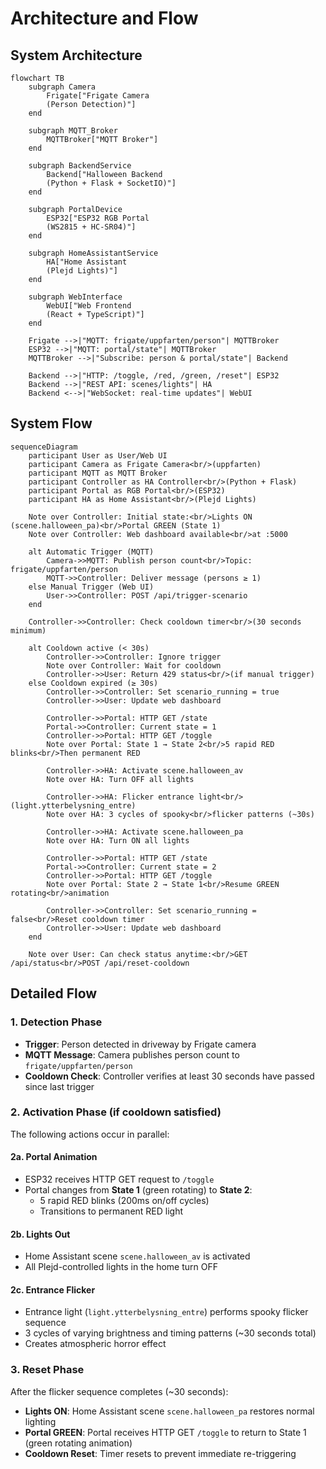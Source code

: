 # Architecture and Flow

## System Architecture

```mermaid
flowchart TB
    subgraph Camera
        Frigate["Frigate Camera
        (Person Detection)"]
    end

    subgraph MQTT_Broker
        MQTTBroker["MQTT Broker"]
    end

    subgraph BackendService
        Backend["Halloween Backend
        (Python + Flask + SocketIO)"]
    end

    subgraph PortalDevice
        ESP32["ESP32 RGB Portal
        (WS2815 + HC-SR04)"]
    end

    subgraph HomeAssistantService
        HA["Home Assistant
        (Plejd Lights)"]
    end

    subgraph WebInterface
        WebUI["Web Frontend
        (React + TypeScript)"]
    end

    Frigate -->|"MQTT: frigate/uppfarten/person"| MQTTBroker
    ESP32 -->|"MQTT: portal/state"| MQTTBroker
    MQTTBroker -->|"Subscribe: person & portal/state"| Backend

    Backend -->|"HTTP: /toggle, /red, /green, /reset"| ESP32
    Backend -->|"REST API: scenes/lights"| HA
    Backend <-->|"WebSocket: real-time updates"| WebUI
```

## System Flow

```mermaid
sequenceDiagram
    participant User as User/Web UI
    participant Camera as Frigate Camera<br/>(uppfarten)
    participant MQTT as MQTT Broker
    participant Controller as HA Controller<br/>(Python + Flask)
    participant Portal as RGB Portal<br/>(ESP32)
    participant HA as Home Assistant<br/>(Plejd Lights)
    
    Note over Controller: Initial state:<br/>Lights ON (scene.halloween_pa)<br/>Portal GREEN (State 1)
    Note over Controller: Web dashboard available<br/>at :5000
    
    alt Automatic Trigger (MQTT)
        Camera->>MQTT: Publish person count<br/>Topic: frigate/uppfarten/person
        MQTT->>Controller: Deliver message (persons ≥ 1)
    else Manual Trigger (Web UI)
        User->>Controller: POST /api/trigger-scenario
    end
    
    Controller->>Controller: Check cooldown timer<br/>(30 seconds minimum)
    
    alt Cooldown active (< 30s)
        Controller->>Controller: Ignore trigger
        Note over Controller: Wait for cooldown
        Controller->>User: Return 429 status<br/>(if manual trigger)
    else Cooldown expired (≥ 30s)
        Controller->>Controller: Set scenario_running = true
        Controller->>User: Update web dashboard
        
        Controller->>Portal: HTTP GET /state
        Portal->>Controller: Current state = 1
        Controller->>Portal: HTTP GET /toggle
        Note over Portal: State 1 → State 2<br/>5 rapid RED blinks<br/>Then permanent RED
        
        Controller->>HA: Activate scene.halloween_av
        Note over HA: Turn OFF all lights
        
        Controller->>HA: Flicker entrance light<br/>(light.ytterbelysning_entre)
        Note over HA: 3 cycles of spooky<br/>flicker patterns (~30s)
        
        Controller->>HA: Activate scene.halloween_pa
        Note over HA: Turn ON all lights
        
        Controller->>Portal: HTTP GET /state
        Portal->>Controller: Current state = 2
        Controller->>Portal: HTTP GET /toggle
        Note over Portal: State 2 → State 1<br/>Resume GREEN rotating<br/>animation
        
        Controller->>Controller: Set scenario_running = false<br/>Reset cooldown timer
        Controller->>User: Update web dashboard
    end
    
    Note over User: Can check status anytime:<br/>GET /api/status<br/>POST /api/reset-cooldown
```

## Detailed Flow

### 1. Detection Phase
- **Trigger**: Person detected in driveway by Frigate camera
- **MQTT Message**: Camera publishes person count to `frigate/uppfarten/person`
- **Cooldown Check**: Controller verifies at least 30 seconds have passed since last trigger

### 2. Activation Phase (if cooldown satisfied)
The following actions occur in parallel:

#### 2a. Portal Animation
- ESP32 receives HTTP GET request to `/toggle`
- Portal changes from **State 1** (green rotating) to **State 2**:
  - 5 rapid RED blinks (200ms on/off cycles)
  - Transitions to permanent RED light

#### 2b. Lights Out
- Home Assistant scene `scene.halloween_av` is activated
- All Plejd-controlled lights in the home turn OFF

#### 2c. Entrance Flicker
- Entrance light (`light.ytterbelysning_entre`) performs spooky flicker sequence
- 3 cycles of varying brightness and timing patterns (~30 seconds total)
- Creates atmospheric horror effect

### 3. Reset Phase
After the flicker sequence completes (~30 seconds):
- **Lights ON**: Home Assistant scene `scene.halloween_pa` restores normal lighting
- **Portal GREEN**: Portal receives HTTP GET `/toggle` to return to State 1 (green rotating animation)
- **Cooldown Reset**: Timer resets to prevent immediate re-triggering
